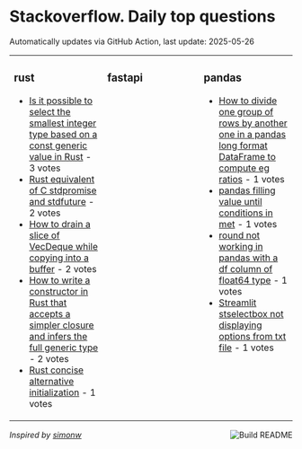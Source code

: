 # Stackoverflow. Daily top questions 

Automatically updates via GitHub Action, last update: <!-- date starts -->2025-05-26<!-- date ends -->


<table><tr><td valign="top" width="33%">

### rust
<!-- rust starts -->
* [Is it possible to select the smallest integer type based on a const generic value in Rust](https://stackoverflow.com/questions/79638869/is-it-possible-to-select-the-smallest-integer-type-based-on-a-const-generic-valu) - 3 votes
* [Rust equivalent of C stdpromise and stdfuture](https://stackoverflow.com/questions/79638924/rust-equivalent-of-c-stdpromise-and-stdfuture) - 2 votes
* [How to drain a slice of VecDeque while copying into a buffer](https://stackoverflow.com/questions/79638356/how-to-drain-a-slice-of-vecdeque-while-copying-into-a-buffer) - 2 votes
* [How to write a constructor in Rust that accepts a simpler closure and infers the full generic type](https://stackoverflow.com/questions/79638688/how-to-write-a-constructor-in-rust-that-accepts-a-simpler-closure-and-infers-the) - 2 votes
* [Rust concise alternative initialization](https://stackoverflow.com/questions/79637804/rust-concise-alternative-initialization) - 1 votes
<!-- rust ends -->
</td><td valign="top" width="34%">


### fastapi
<!-- fastapi starts -->

<!-- fastapi ends -->
</td><td valign="top" width="34%">


### pandas
<!-- pandas starts -->
* [How to divide one group of rows by another one in a pandas long format DataFrame to compute eg ratios](https://stackoverflow.com/questions/79637569/how-to-divide-one-group-of-rows-by-another-one-in-a-pandas-long-format-dataframe) - 1 votes
* [pandas filling value until conditions in met](https://stackoverflow.com/questions/79639319/pandas-filling-value-until-conditions-in-met) - 1 votes
* [round not working in pandas with a df column of float64 type](https://stackoverflow.com/questions/79638042/round-not-working-in-pandas-with-a-df-column-of-float64-type) - 1 votes
* [Streamlit stselectbox not displaying options from txt file](https://stackoverflow.com/questions/79638394/streamlit-st-selectbox-not-displaying-options-from-txt-file) - 1 votes
<!-- pandas ends -->
</td></tr></table>

<a href="https://github.com/hp0404/hp0404/actions"><img src="https://github.com/hp0404/hp0404/workflows/Build%20README/badge.svg" align="right" alt="Build README"></a> <p>*Inspired by  [simonw](https://github.com/simonw/simonw)*</p>
